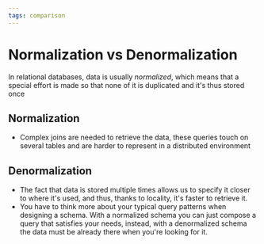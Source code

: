 ```yaml
---
tags: comparison
---
```


# Normalization vs Denormalization
In relational databases, data is usually *normalized*, which means that a special effort is made so that none of it is duplicated and it's thus stored once

## Normalization
* Complex joins are needed to retrieve the data, these queries touch on several tables and are harder to represent in a distributed environment

## Denormalization
* The fact that data is stored multiple times allows us to specify it closer to where it's used, and thus, thanks to locality, it's faster to retrieve it.
* You have to think more about your typical query patterns when designing a schema. With a normalized schema you can just compose a query that satisfies your needs, instead, with a denormalized schema the data must be already there when you're looking for it.
